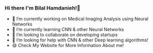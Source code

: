 ### Hi there I'm Bilal Hamdanieh!👋

- 🔭 I’m currently working on Medical Imaging Analysis using Neural Networks
- 🌱 I’m currently learning CNN & other Neural Networks
- 👯 I’m looking to collaborate on developing startups
- 🤔 I’m looking for help with CNN & other Deep learning algorithms!
- 😄 Check My Website for More Information About me!

